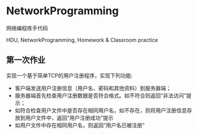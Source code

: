 # NetworkProgramming
网络编程练手代码

HDU, NetworkProgramming, Homework & Classroom practice

## 第一次作业
实现一个基于简单TCP的用户注册程序，实现下列功能:
* 客户端发送用户注册信息（用户名、密码和其他资料）到服务器端；
* 服务器端首先检查用户注册数据是否符合格式。如不符合则返回“非法访问”提示；
* 如符合检查用户文件中是否存在相同用户名，如不存在，则将用户注册信息存放到用户文件中，返回“用户注册成功”提示
* 如用户文件中存在相同用户名，则返回“用户名已被注册”
